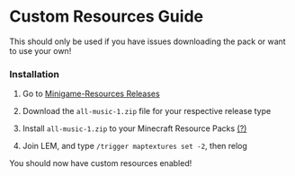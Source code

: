 # Custom Resources Guide

This should only be used if you have issues downloading the pack or want to use your own!

### Installation

1. Go to [Minigame-Resources Releases](https://github.com/Legacy-Edition-Minigames/Minigame-Resources/releases/latest/download/all-music.zip)

2. Download the `all-music-1.zip` file for your respective release type

3. Install `all-music-1.zip` to your Minecraft Resource Packs [(?)](https://www.planetminecraft.com/blog/how-to-install-a-resource-pack/)

4. Join LEM, and type `/trigger maptextures set -2`, then relog

You should now have custom resources enabled!
